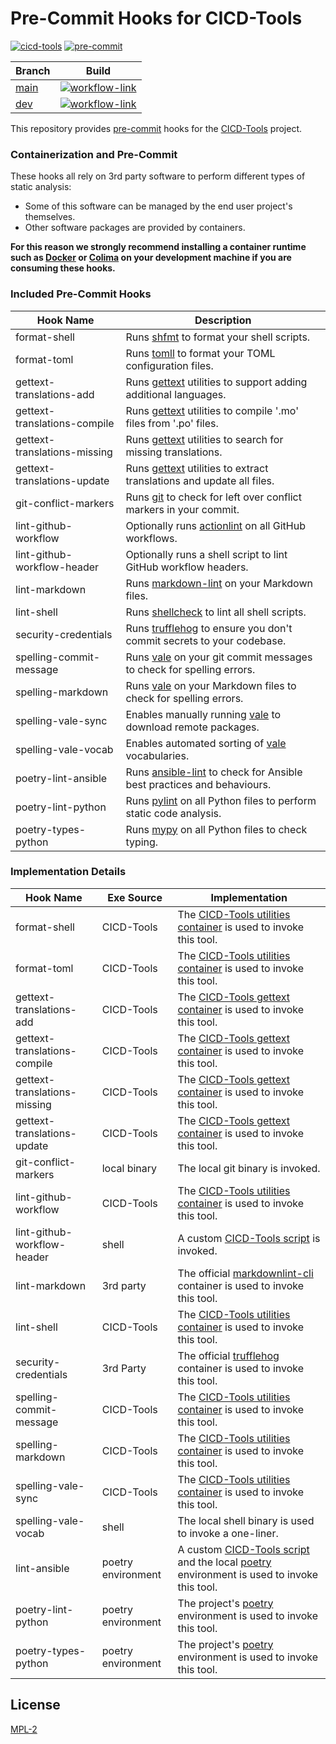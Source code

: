 # Pre-Commit Hooks for CICD-Tools

[![cicd-tools](https://img.shields.io/badge/ci/cd:-cicd_tools-blue)](https://github.com/cicd-tools-org/cicd-tools)
[![pre-commit](https://img.shields.io/badge/pre--commit-enabled-brightgreen?logo=pre-commit)](https://github.com/pre-commit/pre-commit)

| Branch                                                         | Build                                                                                                                                                                                                        |
|----------------------------------------------------------------|--------------------------------------------------------------------------------------------------------------------------------------------------------------------------------------------------------------|
| [main](https://github.com/cicd-tools-org/pre-commit/tree/main) | [![workflow-link](https://github.com/cicd-tools-org/pre-commit/actions/workflows/workflow-push.yml/badge.svg?branch=main)](https://github.com/cicd-tools-org/pre-commit/actions/workflows/workflow-push.yml) |
| [dev](https://github.com/cicd-tools-org/pre-commit/tree/dev)   | [![workflow-link](https://github.com/cicd-tools-org/pre-commit/actions/workflows/workflow-push.yml/badge.svg?branch=dev)](https://github.com/cicd-tools-org/pre-commit/actions/workflows/workflow-push.yml)  |

This repository provides [pre-commit](https://pre-commit.com/) hooks for the [CICD-Tools](https://github.com/cicd-tools-org/cicd-tools) project.

### Containerization and Pre-Commit

These hooks all rely on 3rd party software to perform different types of static analysis:

- Some of this software can be managed by the end user project's themselves.
- Other software packages are provided by containers.

**For this reason we strongly recommend installing a container runtime such as [Docker](https://www.docker.com/) or [Colima](https://github.com/abiosoft/colima) on your development machine if you are consuming these hooks.**

### Included Pre-Commit Hooks

| Hook Name                    | Description                                                                                                      |
|------------------------------|------------------------------------------------------------------------------------------------------------------|
| format-shell                 | Runs [shfmt](https://github.com/mvdan/sh) to format your shell scripts.                                          |
| format-toml                  | Runs [tomll](https://github.com/pelletier/go-toml) to format your TOML configuration files.                      |
| gettext-translations-add     | Runs [gettext](https://www.gnu.org/software/gettext/) utilities to support adding additional languages.          |
| gettext-translations-compile | Runs [gettext](https://www.gnu.org/software/gettext/) utilities to compile '.mo' files from '.po' files.         |
| gettext-translations-missing | Runs [gettext](https://www.gnu.org/software/gettext/) utilities to search for missing translations.              |
| gettext-translations-update  | Runs [gettext](https://www.gnu.org/software/gettext/) utilities to extract translations and update all files.    |
| git-conflict-markers         | Runs [git](https://git-scm.com/) to check for left over conflict markers in your commit.                         |
| lint-github-workflow         | Optionally runs [actionlint](https://github.com/rhysd/actionlint) on all GitHub workflows.                       |
| lint-github-workflow-header  | Optionally runs a shell script to lint GitHub workflow headers.                                                  |
| lint-markdown                | Runs [markdown-lint](https://github.com/davidanson/markdownlint) on your Markdown files.                         |
| lint-shell                   | Runs [shellcheck](https://www.shellcheck.net/) to lint all shell scripts.                                        |
| security-credentials         | Runs [trufflehog](https://trufflesecurity.com) to ensure you don't commit secrets to your codebase.              |
| spelling-commit-message      | Runs [vale](https://github.com/errata-ai/vale) on your git commit messages to check for spelling errors.         |
| spelling-markdown            | Runs [vale](https://github.com/errata-ai/vale) on your Markdown files to check for spelling errors.              |
| spelling-vale-sync           | Enables manually running [vale](https://github.com/errata-ai/vale) to download remote packages.                  |
| spelling-vale-vocab          | Enables automated sorting of [vale](https://github.com/errata-ai/vale) vocabularies.                             |
| poetry-lint-ansible          | Runs [ansible-lint](https://github.com/ansible/ansible-lint) to check for Ansible best practices and behaviours. |
| poetry-lint-python           | Runs [pylint](https://github.com/pylint-dev/pylint) on all Python files to perform static code analysis.         |
| poetry-types-python          | Runs [mypy](https://github.com/python/mypy) on all Python files to check typing.                                 |

### Implementation Details

| Hook Name                    | Exe Source         | Implementation                                                                                                                                                                                                                          |
|------------------------------|--------------------|-----------------------------------------------------------------------------------------------------------------------------------------------------------------------------------------------------------------------------------------|
| format-shell                 | CICD-Tools         | The [CICD-Tools utilities container](https://github.com/cicd-tools-org/cicd-tools/blob/main/.cicd-tools/containers/utilities/Dockerfile) is used to invoke this tool.                                                                   |
| format-toml                  | CICD-Tools         | The [CICD-Tools utilities container](https://github.com/cicd-tools-org/cicd-tools/blob/main/.cicd-tools/containers/utilities/Dockerfile) is used to invoke this tool.                                                                   |
| gettext-translations-add     | CICD-Tools         | The [CICD-Tools gettext container](https://github.com/cicd-tools-org/cicd-tools/blob/main/.cicd-tools/containers/gettext/Dockerfile) is used to invoke this tool.                                                                       |
| gettext-translations-compile | CICD-Tools         | The [CICD-Tools gettext container](https://github.com/cicd-tools-org/cicd-tools/blob/main/.cicd-tools/containers/gettext/Dockerfile) is used to invoke this tool.                                                                       |
| gettext-translations-missing | CICD-Tools         | The [CICD-Tools gettext container](https://github.com/cicd-tools-org/cicd-tools/blob/main/.cicd-tools/containers/gettext/Dockerfile) is used to invoke this tool.                                                                       |
| gettext-translations-update  | CICD-Tools         | The [CICD-Tools gettext container](https://github.com/cicd-tools-org/cicd-tools/blob/main/.cicd-tools/containers/gettext/Dockerfile) is used to invoke this tool.                                                                       |
| git-conflict-markers         | local binary       | The local git binary is invoked.                                                                                                                                                                                                        |
| lint-github-workflow         | CICD-Tools         | The [CICD-Tools utilities container](https://github.com/cicd-tools-org/cicd-tools/blob/main/.cicd-tools/containers/utilities/Dockerfile) is used to invoke this tool.                                                                   |
| lint-github-workflow-header  | shell              | A custom [CICD-Tools script](https://github.com/cicd-tools-org/cicd-tools/blob/main/.cicd-tools/boxes/bootstrap/pre-commit/lint-github-workflow-header.sh) is invoked.                                                                  |
| lint-markdown                | 3rd party          | The official [markdownlint-cli](https://github.com/igorshubovych/markdownlint-cli/pkgs/container/markdownlint-cli) container is used to invoke this tool.                                                                               |
| lint-shell                   | CICD-Tools         | The [CICD-Tools utilities container](https://github.com/cicd-tools-org/cicd-tools/blob/main/.cicd-tools/containers/utilities/Dockerfile) is used to invoke this tool.                                                                   |
| security-credentials         | 3rd Party          | The official [trufflehog](https://hub.docker.com/r/trufflesecurity/trufflehog/) container is used to invoke this tool.                                                                                                                  |
| spelling-commit-message      | CICD-Tools         | The [CICD-Tools utilities container](https://github.com/cicd-tools-org/cicd-tools/blob/main/.cicd-tools/containers/utilities/Dockerfile) is used to invoke this tool.                                                                   |
| spelling-markdown            | CICD-Tools         | The [CICD-Tools utilities container](https://github.com/cicd-tools-org/cicd-tools/blob/main/.cicd-tools/containers/utilities/Dockerfile) is used to invoke this tool.                                                                   |
| spelling-vale-sync           | CICD-Tools         | The [CICD-Tools utilities container](https://github.com/cicd-tools-org/cicd-tools/blob/main/.cicd-tools/containers/utilities/Dockerfile) is used to invoke this tool.                                                                   |
| spelling-vale-vocab          | shell              | The local shell binary is used to invoke a one-liner.                                                                                                                                                                                   |
| lint-ansible                 | poetry environment | A custom [CICD-Tools script](https://github.com/cicd-tools-org/cicd-tools/blob/main/.cicd-tools/boxes/bootstrap/pre-commit/lint-ansible.sh) and the local [poetry](https://python-poetry.org/) environment is used to invoke this tool. |
| poetry-lint-python           | poetry environment | The project's [poetry](https://python-poetry.org/) environment is used to invoke this tool.                                                                                                                                             |
| poetry-types-python          | poetry environment | The project's [poetry](https://python-poetry.org/) environment is used to invoke this tool.                                                                                                                                             |

## License

[MPL-2](LICENSE)
